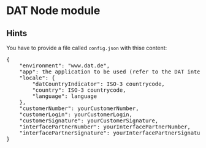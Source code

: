 # DAT Node module

## Hints
You have to provide a file called <code>config.json</code> with thise content:
<pre>
{
    "environment": "www.dat.de",
    "app": the application to be used (refer to the DAT interface-compendium for valid apps, e.g. "DATECodeSelection")
    "locale": {
        "datCountryIndicator": ISO-3 countrycode,
        "country": ISO-3 countrycode,
        "language": language
    },
    "customerNumber": yourCustomerNumber,
    "customerLogin": yourCustomerLogin,
    "customerSignature": yourCustomerSignature,
    "interfacePartnerNumber": yourInterfacePartnerNumber,
    "interfacePartnerSignature": yourInterfacePartnerSignature
}
</pre>
